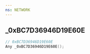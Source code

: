 ```yaml
---
ns: NETWORK
---
```

## _0xBC7D36946D19E60E

```c
// 0xBC7D36946D19E60E
Any _0xBC7D36946D19E60E();
```

